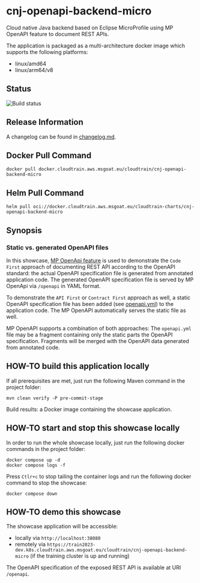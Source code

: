 # cnj-openapi-backend-micro

Cloud native Java backend based on Eclipse MicroProfile using MP OpenAPI feature to document REST APIs.

The application is packaged as a multi-architecture docker image which supports the following platforms:
* linux/amd64
* linux/arm64/v8

## Status

![Build status](https://codebuild.eu-west-1.amazonaws.com/badges?uuid=eyJlbmNyeXB0ZWREYXRhIjoiTmh5RjJzNTlmSktpakk2eXorZUh6OUVUTDlVd0NhOGVoSElrMUVoeVEzeWdwWld1SVoxQm93aXBzaU5vYWg3OCtvcUE4RU5JbVdZMVhvazh0Tkk5VEZrPSIsIml2UGFyYW1ldGVyU3BlYyI6InVjbXJ2UEpWcGUxczl0b0wiLCJtYXRlcmlhbFNldFNlcmlhbCI6MX0%3D&branch=main)

## Release Information

A changelog can be found in [changelog.md](changelog.md).

## Docker Pull Command

`docker pull docker.cloudtrain.aws.msgoat.eu/cloudtrain/cnj-openapi-backend-micro`

## Helm Pull Command

`helm pull oci://docker.cloudtrain.aws.msgoat.eu/cloudtrain-charts/cnj-openapi-backend-micro`

## Synopsis

### Static vs. generated OpenAPI files

In this showcase, [MP OpenApi feature](https://github.com/eclipse/microprofile-open-api) is used to demonstrate the `Code First` approach
of documenting REST API according to the OpenAPI standard: the actual OpenAPI specification file is generated from
annotated application code. The generated OpenAPI specification file is served by MP OpenApi via `/openapi` in YAML format.

To demonstrate the `API First` or `Contract First` approach as well, a static OpenAPI specification file has been
added (see [openapi.yml](src/main/resources/META-INF/openapi.yml)) to the application code. The MP OpenAPI automatically
serves the static file as well.

MP OpenAPI supports a combination of both approaches: The `openapi.yml` file may be a fragment containing only the
static parts the OpenAPI specification. Fragments will be merged with the OpenAPI data generated from annotated code.

## HOW-TO build this application locally

If all prerequisites are met, just run the following Maven command in the project folder:

```shell 
mvn clean verify -P pre-commit-stage
```

Build results: a Docker image containing the showcase application.

## HOW-TO start and stop this showcase locally

In order to run the whole showcase locally, just run the following docker commands in the project folder:

```shell 
docker compose up -d
docker compose logs -f 
```

Press `Ctlr+c` to stop tailing the container logs and run the following docker command to stop the showcase:

```shell 
docker compose down
```

## HOW-TO demo this showcase

The showcase application will be accessible:
* locally via `http://localhost:38080`
* remotely via `https://train2023-dev.k8s.cloudtrain.aws.msgoat.eu/cloudtrain/cnj-openapi-backend-micro` (if the training cluster is up and running)

The OpenAPI specification of the exposed REST API is available at URI `/openapi`.

